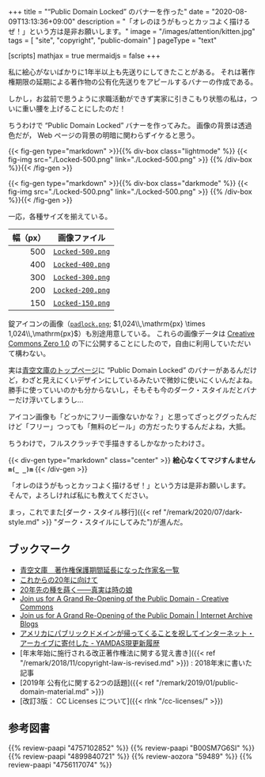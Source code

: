 +++
title = "“Public Domain Locked” のバナーを作った"
date =  "2020-08-09T13:13:36+09:00"
description = "「オレのほうがもっとカッコよく描けるぜ！」という方は是非お願いします。"
image = "/images/attention/kitten.jpg"
tags = [ "site", "copyright", "public-domain" ]
pageType = "text"

[scripts]
  mathjax = true
  mermaidjs = false
+++

私に絵心がないばかりに1年半以上も先送りにしてきたことがある。
それは著作権期限の延期による著作物の公有化先送りをアピールするバナーの作成である。

しかし，お盆前で思うように求職活動ができず実家に引きこもり状態の私は，ついに重い腰を上げることにしたのだ！

ちうわけで “Public Domain Locked” バナーを作ってみた。
画像の背景は透過色だが， Web ページの背景の明暗に関わらずイケると思う。

{{< fig-gen type="markdown" >}}{{% div-box class="lightmode" %}}
{{< fig-img src="./Locked-500.png" link="./Locked-500.png" >}}
{{% /div-box %}}{{< /fig-gen >}}

{{< fig-gen type="markdown" >}}{{% div-box class="darkmode" %}}
{{< fig-img src="./Locked-500.png" link="./Locked-500.png" >}}
{{% /div-box %}}{{< /fig-gen >}}

一応，各種サイズを揃えている。

| 幅（px） | 画像ファイル                         |
| --------:| ------------------------------------ |
|      500 | [`Locked-500.png`](https://baldanders.info/public-domain-locked//Locked-500.png) |
|      400 | [`Locked-400.png`](https://baldanders.info/public-domain-locked//Locked-400.png) |
|      300 | [`Locked-300.png`](https://baldanders.info/public-domain-locked//Locked-300.png) |
|      200 | [`Locked-200.png`](https://baldanders.info/public-domain-locked//Locked-200.png) |
|      150 | [`Locked-150.png`](https://baldanders.info/public-domain-locked//Locked-150.png) |

錠アイコンの画像（[`padlock.png`](https://baldanders.info/public-domain-locked/padlock.png); $1,024\\,\mathrm{px} \times 1,024\\,\mathrm{px}$）も別途用意している。
これらの画像データは [Creative Commons Zero 1.0](https://creativecommons.org/publicdomain/zero/1.0/ "Creative Commons — CC0 1.0 Universal") の下に公開することにしたので，自由に利用していただいて構わない。

実は[青空文庫のトップページ](https://www.aozora.gr.jp/ "青空文庫　Aozora Bunko")に “Public Domain Locked” のバナーがあるんだけど，わざと見えにくいデザインにしているみたいで微妙に使いにくいんだよね。
勝手に使っていいのかも分からないし，そもそも今のダーク・スタイルだとバナーだけ浮いてしまうし...

アイコン画像も「どっかにフリー画像ないかな？」と思ってざっとググったんだけど「フリー」つっても「無料のビール」の方だったりするんだよね，大抵。

ちうわけで，フルスクラッチで手描きするしかなかったわけさ。

{{< div-gen type="markdown" class="center" >}}
 **絵心なくてマジすんません `m(_ _)m`**
{{< /div-gen >}}

「オレのほうがもっとカッコよく描けるぜ！」という方は是非お願いします。
そんで，よろしければ私にも教えてください。

まっ，これでまた[ダーク・スタイル移行]({{< ref "/remark/2020/07/dark-style.md" >}} "ダーク・スタイルにしてみた")が進んだ。

## ブックマーク

- [青空文庫　著作権保護期間延長になった作家名一覧](https://www.aozora.gr.jp/shiryo_pdlocked.html)
- [これからの20年に向けて](https://www.aozora.gr.jp/soramoyou/soramoyou2018.html#000500)
- [20年先の種を蒔く――真実は時の娘](https://www.aozora.gr.jp/soramoyou/soramoyou2019.html#000507)
- [Join us for A Grand Re-Opening of the Public Domain - Creative Commons](https://creativecommons.org/2018/12/05/join-us-for-a-grand-re-opening-of-the-public-domain/)
- [Join us for A Grand Re-Opening of the Public Domain | Internet Archive Blogs](http://blog.archive.org/2018/12/05/join-us-for-a-grand-re-opening-of-the-public-domain-january-25-2019/)
- [アメリカにパブリックドメインが帰ってくることを祝してインターネット・アーカイブに寄付した - YAMDAS現更新履歴](http://d.hatena.ne.jp/yomoyomo/20181210/reopeningpublicdomain)
- [年末年始に施行される改正著作権法に関する覚え書き]({{< ref "/remark/2018/11/copyright-law-is-revised.md" >}}) : 2018年末に書いた記事
- [2019年 公有化に関する2つの話題]({{< ref "/remark/2019/01/public-domain-material.md" >}})
- [改訂3版： CC Licenses について]({{< rlnk "/cc-licenses/" >}})

## 参考図書

{{% review-paapi "4757102852" %}} <!-- 著作権２．０ ウェブ時代の文化発展をめざして -->
{{% review-paapi "B00SM7G6SI" %}} <!-- 18歳の著作権入門 -->
{{% review-paapi "4899840721" %}} <!-- インターネット図書館 青空文庫 -->
{{% review-aozora "59489" %}} <!-- 天に積む宝」のふやし方、へらし方 -->
{{% review-paapi "4756117074" %}} <!-- 本の未来 -->
